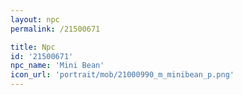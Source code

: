 ```yaml
---
layout: npc
permalink: /21500671

title: Npc
id: '21500671'
npc_name: 'Mini Bean'
icon_url: 'portrait/mob/21000990_m_minibean_p.png'
---
```

